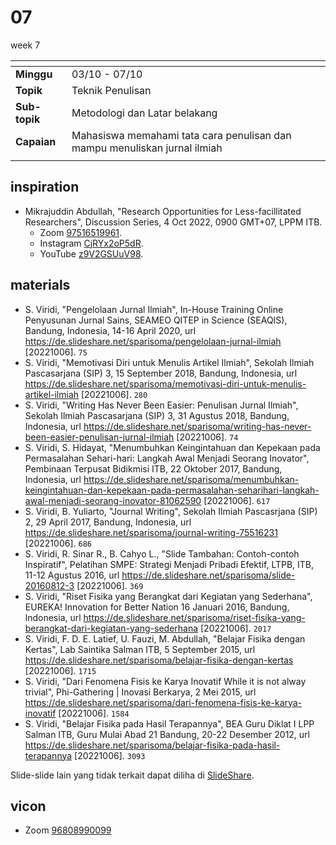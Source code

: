 # 07
week 7

<span> | <span>
:- | :-
**Minggu** | 03/10 - 07/10
**Topik** | Teknik Penulisan
**Sub-topik** | Metodologi dan Latar belakang
**Capaian** | Mahasiswa memahami tata cara penulisan dan mampu menuliskan jurnal ilmiah
||


## inspiration
+ Mikrajuddin Abdullah, "Research Opportunities for Less-facillitated Researchers", Discussion Series, 4 Oct 2022, 0900 GMT+07, LPPM ITB.
  + Zoom [97516519961](https://itb-ac-id.zoom.us/j/97516519961?pwd=UlhKUXF3dzdMMHEvRXRCYlhwNU9UZz09#success).
  + Instagram [CjRYx2oP5dR](https://www.instagram.com/p/CjRYx2oP5dR/).
  + YouTube [z9V2GSUuV98](https://www.youtube.com/watch?v=z9V2GSUuV98).


## materials
+ S. Viridi, "Pengelolaan Jurnal Ilmiah", In-House Training Online Penyusunan Jurnal Sains, SEAMEO QITEP in Science (SEAQIS), Bandung, Indonesia, 14-16 April 2020, url <https://de.slideshare.net/sparisoma/pengelolaan-jurnal-ilmiah> [20221006]. `75`
+ S. Viridi, "Memotivasi Diri untuk Menulis Artikel Ilmiah", Sekolah Ilmiah Pascasarjana (SIP) 3, 15 September 2018, Bandung, Indonesia, url <https://de.slideshare.net/sparisoma/memotivasi-diri-untuk-menulis-artikel-ilmiah> [20221006]. `280`
+ S. Viridi, "Writing Has Never Been Easier: Penulisan Jurnal Ilmiah", Sekolah Ilmiah Pascasarjana (SIP) 3, 31 Agustus 2018, Bandung, Indonesia, url <https://de.slideshare.net/sparisoma/writing-has-never-been-easier-penulisan-jurnal-ilmiah> [20221006]. `74`
+ S. Viridi, S. Hidayat, "Menumbuhkan Keingintahuan dan Kepekaan pada Permasalahan Sehari-hari: Langkah Awal Menjadi Seorang Inovator", Pembinaan Terpusat Bidikmisi ITB, 22 Oktober 2017, Bandung, Indonesia, url <https://de.slideshare.net/sparisoma/menumbuhkan-keingintahuan-dan-kepekaan-pada-permasalahan-seharihari-langkah-awal-menjadi-seorang-inovator-81062590> [20221006]. `617`
+ S. Viridi, B. Yuliarto, "Journal Writing", Sekolah Ilmiah Pascasrjana (SIP) 2, 29 April 2017, Bandung, Indonesia, url <https://de.slideshare.net/sparisoma/journal-writing-75516231> [20221006]. `686`
+ S. Viridi, R. Sinar R., B. Cahyo L., "Slide Tambahan: Contoh-contoh Inspiratif", Pelatihan SMPE: Strategi Menjadi Pribadi Efektif, LTPB, ITB, 11-12 Agustus 2016, url <https://de.slideshare.net/sparisoma/slide-20160812-3> [20221006]. `369`
+ S. Viridi, "Riset Fisika yang Berangkat dari Kegiatan yang Sederhana",  EUREKA! Innovation for Better Nation 16 Januari 2016, Bandung, lndonesia, url <https://de.slideshare.net/sparisoma/riset-fisika-yang-berangkat-dari-kegiatan-yang-sederhana> [20221006]. `2017`
+ S. Viridi, F. D. E. Latief, U. Fauzi, M. Abdullah, "Belajar Fisika dengan Kertas", Lab Saintika Salman ITB, 5 September 2015, url <https://de.slideshare.net/sparisoma/belajar-fisika-dengan-kertas> [20221006]. `1715`
+ S. Viridi, "Dari Fenomena Fisis ke Karya Inovatif While it is not alway trivial", Phi-Gathering | Inovasi Berkarya, 2 Mei 2015, url <https://de.slideshare.net/sparisoma/dari-fenomena-fisis-ke-karya-inovatif> [20221006]. `1584`
+ S. Viridi, "Belajar Fisika pada Hasil Terapannya", BEA Guru Diklat I LPP Salman ITB, Guru Mulai Abad 21 Bandung, 20-22 Desember 2012, url <https://de.slideshare.net/sparisoma/belajar-fisika-pada-hasil-terapannya> [20221006]. `3093`


Slide-slide lain yang tidak terkait dapat diliha di [SlideShare](https://de.slideshare.net/sparisoma/presentations).


## vicon
+ Zoom [96808990099](https://itb-ac-id.zoom.us/j/96808990099?pwd=aUdLdys0dG5EbGxKRmJtanlJM2pRdz09)